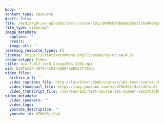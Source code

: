 ```yaml
---
body: ''
content_type: resource
draft: false
file: /media/gdrive_uploads/test-course-101/1KMMsb9HbDGWpb5oIlJGo0R00zmbvTp5-/ocw-7012-lec8-24sep2004-220k.mp4
file_type: video/mp4
image_metadata:
  caption: ''
  credit: ''
  image-alt: ''
learning_resource_types: []
license: https://creativecommons.org/licenses/by-nc-sa/4.0/
resourcetype: Video
title: ocw-7.012-lec8-24sep2004-220k.mp4
uid: 838fe234-30f0-4c01-bd89-ae8523f34cd5
video_files:
  archive_url: ''
  video_captions_file: http://localhost:8045/courses/101-test-course-101-summer-2023/UT6h56ii9s4_captions.webvtt
  video_thumbnail_file: https://img.youtube.com/vi/UT6h56ii9s4/default.jpg
  video_transcript_file: /courses/101-test-course-101-summer-2023/UT6h56ii9s4_transcript.pdf
video_metadata:
  video_speakers: ''
  video_tags: ''
  youtube_description: ''
  youtube_id: UT6h56ii9s4
---
```

